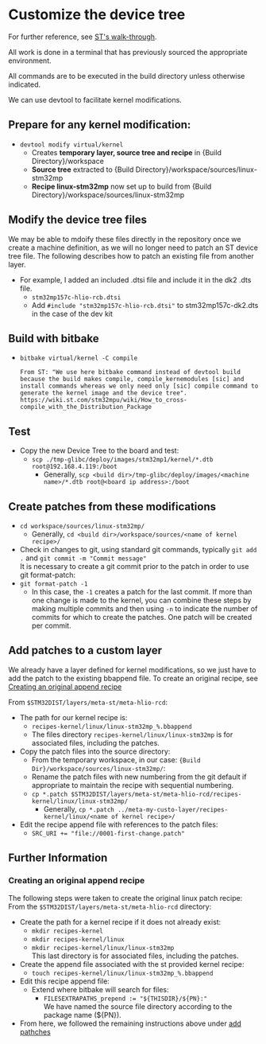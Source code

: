 # Customize the device tree

For further reference, see [ST's walk-through](https://wiki.st.com/stm32mpu/wiki/How_to_customize_the_Linux_kernel).

All work is done in a terminal that has previously sourced the appropriate environment.

All commands are to be executed in the build directory unless otherwise indicated.

We can use devtool to facilitate kernel modifications.

## Prepare for any kernel modification:
  - `devtool modify virtual/kernel`
    - Creates __temporary layer, source tree and recipe__ in {Build Directory}/workspace
    - __Source tree__ extracted to {Build Directory}/workspace/sources/linux-stm32mp
    - __Recipe linux-stm32mp__ now set up to build from {Build Directory}/workspace/sources/linux-stm32mp

## Modify the device tree files
We may be able to mdoify these files directly in the repository once we create a machine definition, as we will no longer need to patch an ST device tree file. The following describes how to patch an existing file from another layer.
  - For example, I added an included .dtsi file and include it in the dk2 .dts file.
    - `stm32mp157c-hlio-rcb.dtsi`
    - Add `#include "stm32mp157c-hlio-rcb.dtsi"` to stm32mp157c-dk2.dts in the case of the dev kit

## Build with bitbake
  - `bitbake virtual/kernel -C compile`
    ```
    From ST: "We use here bitbake command instead of devtool build because the build makes compile, compile_kernemodules [sic] and install commands whereas we only need only [sic] compile command to generate the kernel image and the device tree".
    https://wiki.st.com/stm32mpu/wiki/How_to_cross-compile_with_the_Distribution_Package
    ```  

## Test
  - Copy the new Device Tree to the board and test:
    - `scp ./tmp-glibc/deploy/images/stm32mp1/kernel/*.dtb root@192.168.4.119:/boot`
      - Generally, `scp <build dir>/tmp-glibc/deploy/images/<machine name>/*.dtb root@<board ip address>:/boot`

## Create patches from these modifications
  - `cd workspace/sources/linux-stm32mp/`
    - Generally, `cd <build dir>/workspace/sources/<name of kernel recipe>/`
  - Check in changes to git, using standard git commands, typically `git add .` and `git commit -m "Commit message"`  
  It is necessary to create a git commit prior to the patch in order to use git format-patch:
  - `git format-patch -1`
    - In this case, the `-1` creates a patch for the last commit. If more than one change is made to the kernel, you can combine these steps by making multiple commits and then using `-n` to indicate the number of commits for which to create the patches. One patch will be created per commit.

## Add patches to a custom layer
We already have a layer defined for kernel modifications, so we just have to add the patch to the existing bbappend file. To create an original recipe, see [Creating an original append recipe](#creating-an-original-append-recipe)

From `$STM32DIST/layers/meta-st/meta-hlio-rcd`:
  - The path for our kernel recipe is:
    - `recipes-kernel/linux/linux-stm32mp_%.bbappend`  
    - The files directory `recipes-kernel/linux/linux-stm32mp` is for associated files, including the patches.
  - Copy the patch files into the source directory:
    - From the temporary workspace, in our case: `{Build Dir}/workspace/sources/linux-stm32mp/`:
    - Rename the patch files with new numbering from the git default if appropriate to maintain the recipe with sequential numbering.
    - `cp *.patch $STM32DIST/layers/meta-st/meta-hlio-rcd/recipes-kernel/linux/linux-stm32mp/`
      - Generally, `cp *.patch ../meta-my-custo-layer/recipes-kernel/linux/<name of kernel recipe>/`
  - Edit the recipe append file with references to the patch files:
      - `SRC_URI += "file://0001-first-change.patch"`

## Further Information

### Creating an original append recipe

The following steps were taken to create the original linux patch recipe:  
From the `$STM32DIST/layers/meta-st/meta-hlio-rcd` directory:  
  - Create the path for a kernel recipe if it does not already exist:
    - `mkdir recipes-kernel`
    - `mkdir recipes-kernel/linux`
    - `mkdir recipes-kernel/linux/linux-stm32mp`  
    This last directory is for associated files, including the patches.
  - Create the append file associated with the st provided kernel recipe:
    - `touch recipes-kernel/linux/linux-stm32mp_%.bbappend`
  - Edit this recipe append file:
    - Extend where bitbake will search for files:
      - `FILESEXTRAPATHS_prepend := "${THISDIR}/${PN}:"`  
      We have named the source file directory according to the package name (${PN}).
  - From here, we followed the remaining instructions above under [add pathches](#add-patches-to-a-custom-layer)
